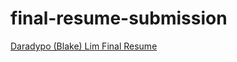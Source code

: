 # final-resume-submission

<!--- In the text below, please replace "Your Name" with your name, and provide a link to your resume in the parenthesis. --->

[Daradypo (Blake) Lim Final Resume](https://app.flowcv.com/resume-feedback/etgrgwluaa)
